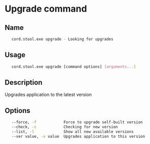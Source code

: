 # Upgrade command

## Name
```sh
   cord.stool.exe upgrade - Looking for upgrades
```

## Usage
```sh
   cord.stool.exe upgrade [command options] [arguments...]
```

## Description
   Upgrades application to the latest version

## Options
```sh
   --force, -f            Force to upgrade self-built version
   --check, -c            Checking for new version
   --list, -l             Show all new available versions
   --ver value, -v value  Upgrades application to this version
```
